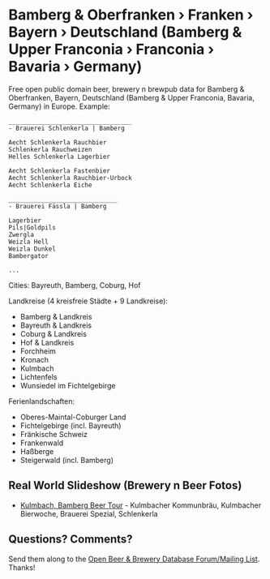 #  Bamberg & Oberfranken › Franken › Bayern › Deutschland (Bamberg & Upper Franconia › Franconia › Bavaria › Germany)

Free open public domain beer, brewery n brewpub data for Bamberg & Oberfranken, Bayern, Deutschland
(Bamberg & Upper Franconia, Bavaria, Germany) in Europe.
Example:


~~~
__________________________________
- Brauerei Schlenkerla | Bamberg

Aecht Schlenkerla Rauchbier
Schlenkerla Rauchweizen
Helles Schlenkerla Lagerbier

Aecht Schlenkerla Fastenbier
Aecht Schlenkerla Rauchbier-Urbock
Aecht Schlenkerla Eiche

______________________________
- Brauerei Fässla | Bamberg

Lagerbier
Pils|Goldpils
Zwergla
Weizla Hell
Weizla Dunkel
Bambergator

...
~~~





Cities: Bayreuth, Bamberg, Coburg, Hof

Landkreise (4 kreisfreie Städte + 9 Landkreise):

- Bamberg & Landkreis
- Bayreuth & Landkreis
- Coburg & Landkreis
- Hof & Landkreis
- Forchheim
- Kronach
- Kulmbach
- Lichtenfels
- Wunsiedel im Fichtelgebirge


Ferienlandschaften:

- Oberes-Maintal-Coburger Land
- Fichtelgebirge (incl. Bayreuth)
- Fränkische Schweiz
- Frankenwald
- Haßberge
- Steigerwald (incl. Bamberg)


<!-- todo: move to bayern readme
- [Mittelfranken [Middle Franconia]](2--mittelfranken) - Nürnberg, Fürth, Erlangen, Ansbach
- [Unterfranken [Lower Franconia]](3--unterfranken) - Würzburg, Aschaffenburg, Schweinfurt, Bad Kissingen/Kitzingen
-->


## Real World Slideshow (Brewery n Beer Fotos)

- [Kulmbach, Bamberg Beer Tour](https://plus.google.com/photos/100841117019192894371/albums/5918686981244909281) - Kulmbacher Kommunbräu, Kulmbacher Bierwoche, Brauerei Spezial, Schlenkerla


## Questions? Comments?

Send them along to the
[Open Beer & Brewery Database Forum/Mailing List](http://groups.google.com/group/beerdb).
Thanks!

